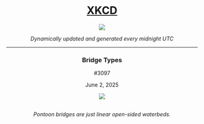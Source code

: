 
<h1 align="center"><a href="https://xkcd.com">XKCD</a></h1>
<div align="center">
    <img src="https://img.shields.io/github/last-commit/ShashashankThakur/XKCD?label=last%20updated" />
</div>

<p align="center"><i>Dynamically updated and generated every midnight UTC</i></p>
<hr>
<div align="center">
    <h3><strong>Bridge Types</strong></h3>
    <p>#3097</p>
    <p>June 2, 2025</p>
    <img src="https://imgs.xkcd.com/comics/bridge_types.png">
    <br></br>
    <p><i>Pontoon bridges are just linear open-sided waterbeds.</i></p>
</div>
